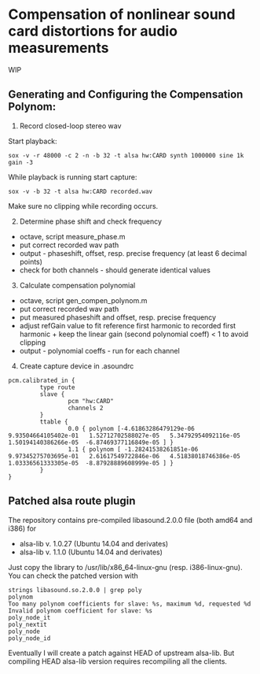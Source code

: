 # Compensation of nonlinear sound card distortions for audio measurements
WIP
## Generating and Configuring the Compensation Polynom:
1. Record closed-loop stereo wav

Start playback:
```
sox -v -r 48000 -c 2 -n -b 32 -t alsa hw:CARD synth 1000000 sine 1k gain -3
```
While playback is running start capture:
```
sox -v -b 32 -t alsa hw:CARD recorded.wav
```
Make sure no clipping while recording occurs.

2. Determine phase shift and check frequency
* octave, script measure_phase.m 
* put correct recorded wav path
* output - phaseshift, offset, resp. precise frequency (at least 6 decimal points)
* check for both channels - should generate identical values

3. Calculate compensation polynomial
* octave, script gen_compen_polynom.m
* put correct recorded wav path
* put measured phaseshift and offset, resp. precise frequency
* adjust refGain value to fit reference first harmonic to recorded first harmonic + keep the linear gain (second polynomial coeff) < 1 to avoid clipping
* output - polynomial coeffs - run for each channel

4. Create capture device in .asoundrc
```
pcm.calibrated_in {
         type route
         slave {
                 pcm "hw:CARD"
                 channels 2
         }
         ttable {
                 0.0 { polynom [-4.61863286479129e-06   9.93504664105402e-01   1.52712702588027e-05   5.34792954092116e-05   1.50194140386266e-05  -6.87469377116849e-05 ] }
                 1.1 { polynom [ -1.28241538261851e-06   9.97345275703695e-01   2.61617549722846e-06   4.51838018746386e-05   1.03336561333305e-05  -8.87928889608999e-05 ] }
         }
}
```
## Patched alsa route plugin

The repository contains pre-compiled libasound.2.0.0 file (both amd64 and i386) for 
* alsa-lib v. 1.0.27 (Ubuntu 14.04 and derivates)
* alsa-lib v. 1.1.0 (Ubuntu 14.04 and derivates)

Just copy the library to /usr/lib/x86_64-linux-gnu (resp. i386-linux-gnu). You can check the patched version with
```
strings libasound.so.2.0.0 | grep poly
polynom
Too many polynom coefficients for slave: %s, maximum %d, requested %d
Invalid polynom coefficient for slave: %s
poly_node_it
poly_nextit
poly_node
poly_node_id
```
Eventually I will create a patch against HEAD of upstream alsa-lib. But compiling HEAD alsa-lib version requires recompiling all the clients.
